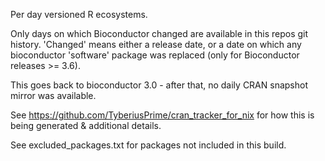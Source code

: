 Per day versioned R ecosystems.

Only days on which Bioconductor changed are available in this repos
git history. 'Changed' means either a release date, or a date on which 
any bioconductor 'software' package was replaced (only for Bioconductor releases >= 3.6).

This goes back to bioconductor 3.0 - after that, no daily CRAN snapshot mirror was 
available.

See https://github.com/TyberiusPrime/cran_tracker_for_nix
for how this is being generated & additional details.

See excluded_packages.txt for packages not included in this build.

